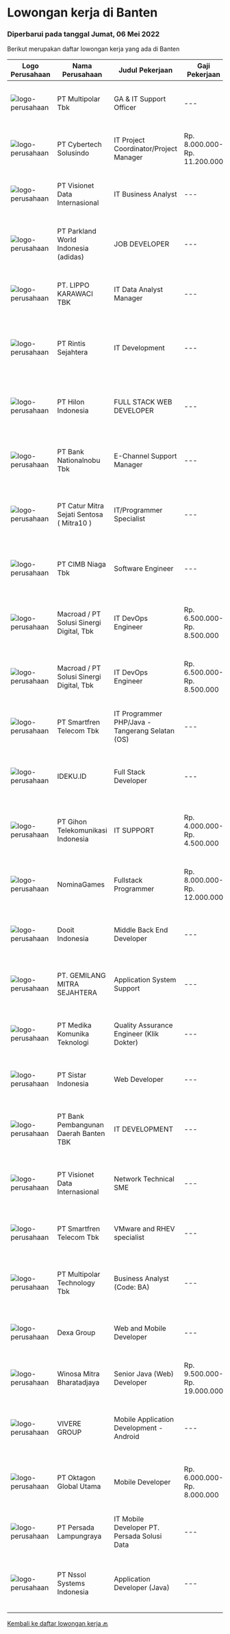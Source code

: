 
  # Lowongan kerja di Banten

  ### Diperbarui pada tanggal Jumat, 06 Mei 2022

  Berikut merupakan daftar lowongan kerja yang ada di Banten

  |Logo Perusahaan | Nama Perusahaan | Judul Pekerjaan | Gaji Pekerjaan | Lokasi | Deskripsi | Tanggal diunggah | Pranala |
  | -------------- | --------------- | --------------- | --------- | --------- | -------------- | ------- | ----------- |
  |![logo-perusahaan](https://image-service-cdn.seek.com.au/61e17a67a7ec6d3936430ef5eef22631bdbf24f6/ee4dce1061f3f616224767ad58cb2fc751b8d2dc)|PT Multipolar Tbk|GA & IT Support Officer|---|Tangerang|Main Responsibilities:  Perform vendor selection and negotiation to ensure the bidding process is in accordance with applicable policies and...|Rabu, 04 Mei 2022|https://www.jobstreet.co.id/id/job/ga-it-support-officer-3871518?token=0~1f359116-10da-405e-809b-1cb369856a41&sectionRank=1&jobId=jobstreet-id-job-3871518|
|![logo-perusahaan](https://image-service-cdn.seek.com.au/a31ff6a0a7f98cc9e6fec3c9ee03018db343280c/ee4dce1061f3f616224767ad58cb2fc751b8d2dc)|PT Cybertech Solusindo|IT Project Coordinator/Project Manager|Rp. 8.000.000-Rp. 11.200.000|Tangerang|Persyaratan : S1 Computer Science/Information Technology, IPK minimal 2,75 Maksimal usia 30 tahun Memiliki pengalaman di bidang yang sama sebagai...|Kamis, 05 Mei 2022|https://www.jobstreet.co.id/id/job/it-project-coordinator-project-manager-3861087?token=0~1f359116-10da-405e-809b-1cb369856a41&sectionRank=2&jobId=jobstreet-id-job-3861087|
|![logo-perusahaan](https://image-service-cdn.seek.com.au/84d23b3586ee4efd70ea62878095fcc6b1639e33/ee4dce1061f3f616224767ad58cb2fc751b8d2dc)|PT Visionet Data Internasional|IT Business Analyst|---|Tangerang|Job Descriptions: Gather insight from corporate executive about business needs and future growth Ensure applications are compatible with the user...|Kamis, 05 Mei 2022|https://www.jobstreet.co.id/id/job/it-business-analyst-3867529?token=0~1f359116-10da-405e-809b-1cb369856a41&sectionRank=3&jobId=jobstreet-id-job-3867529|
|![logo-perusahaan](https://image-service-cdn.seek.com.au/06b30422ba5852747937dd57537bcefaa83bf0da/ee4dce1061f3f616224767ad58cb2fc751b8d2dc)|PT Parkland World Indonesia (adidas)|JOB DEVELOPER|---|Serang|PT. PARKLAND WORLD INDONEISA is looking for JOB DEVELOPER with the qualification below.Qualifications :1. More than 3 years of experience in WEB...|Kamis, 05 Mei 2022|https://www.jobstreet.co.id/id/job/job-developer-3860799?token=0~1f359116-10da-405e-809b-1cb369856a41&sectionRank=4&jobId=jobstreet-id-job-3860799|
|![logo-perusahaan](https://image-service-cdn.seek.com.au/36d1f72dfe2eaecadca52d4fcd4d598e74393d61/ee4dce1061f3f616224767ad58cb2fc751b8d2dc)|PT. LIPPO KARAWACI TBK|IT Data Analyst Manager|---|Tangerang|JOB ROLES:Work with Head of Technology to strategize digital transformation roadmap for the organization. focus on digitization opportunities that...|Rabu, 04 Mei 2022|https://www.jobstreet.co.id/id/job/it-data-analyst-manager-3859939?token=0~1f359116-10da-405e-809b-1cb369856a41&sectionRank=5&jobId=jobstreet-id-job-3859939|
|![logo-perusahaan](https://image-service-cdn.seek.com.au/4a69f7ffcb108464982bc6bd10fff8077a1e6436/ee4dce1061f3f616224767ad58cb2fc751b8d2dc)|PT Rintis Sejahtera|IT Development|---|Tangerang|Pendidikan Minimal S1, Teknik Informatika/Sistem Informasi/Teknik Komputer, IPK Minimal 3.00 Memiliki pengalaman sebagai Developer/Programmer minimal...|Selasa, 03 Mei 2022|https://www.jobstreet.co.id/id/job/it-development-3858270?token=0~1f359116-10da-405e-809b-1cb369856a41&sectionRank=6&jobId=jobstreet-id-job-3858270|
|![logo-perusahaan](https://image-service-cdn.seek.com.au/813fa2b9cf38db779b353c0732a4ade5d2f25403/ee4dce1061f3f616224767ad58cb2fc751b8d2dc)|PT Hilon Indonesia|FULL STACK WEB DEVELOPER|---|Tangerang|Max 35 years old Must possess at least Bachelor’s/Diploma Degree in IT/Information System At least 2 Years working experiences as a Full stack Website...|Kamis, 05 Mei 2022|https://www.jobstreet.co.id/id/job/full-stack-web-developer-3867674?token=0~1f359116-10da-405e-809b-1cb369856a41&sectionRank=7&jobId=jobstreet-id-job-3867674|
|![logo-perusahaan](https://image-service-cdn.seek.com.au/7453c4f3fe286b2eff6797ab5c9ab19753f8d4a5/ee4dce1061f3f616224767ad58cb2fc751b8d2dc)|PT Bank Nationalnobu Tbk|E-Channel Support Manager|---|Jakarta Selatan|Responsibilities : Manage and deliver components of business engagements that identify, design, and implement technology and creative RPA solutions...|Kamis, 05 Mei 2022|https://www.jobstreet.co.id/id/job/e-channel-support-manager-3867675?token=0~1f359116-10da-405e-809b-1cb369856a41&sectionRank=8&jobId=jobstreet-id-job-3867675|
|![logo-perusahaan](https://image-service-cdn.seek.com.au/6366aa4884e50883c884ecae63ddfaea2b439d7e/ee4dce1061f3f616224767ad58cb2fc751b8d2dc)|PT Catur Mitra Sejati Sentosa ( Mitra10 )|IT/Programmer Specialist|---|Tangerang|Candidate must possess at least Bachelor's Degree/Post Graduate Degree in Computer Science/Information Technology or equivalent. At least 1-2 Year(s)...|Selasa, 03 Mei 2022|https://www.jobstreet.co.id/id/job/it-programmer-specialist-3858599?token=0~1f359116-10da-405e-809b-1cb369856a41&sectionRank=9&jobId=jobstreet-id-job-3858599|
|![logo-perusahaan](https://image-service-cdn.seek.com.au/2c6f6f12cb15b08239744ca7630b97fee07e84ce/ee4dce1061f3f616224767ad58cb2fc751b8d2dc)|PT CIMB Niaga Tbk|Software Engineer|---|Tangerang|Work on and maintain complex application development processes, develop applications/coding, and perform application testing to ensure applications...|Kamis, 05 Mei 2022|https://www.jobstreet.co.id/id/job/software-engineer-3861669?token=0~1f359116-10da-405e-809b-1cb369856a41&sectionRank=10&jobId=jobstreet-id-job-3861669|
|![logo-perusahaan](https://image-service-cdn.seek.com.au/f4a6917e46365c893d3811400ed8dc358eb1ef4d/ee4dce1061f3f616224767ad58cb2fc751b8d2dc)|Macroad / PT Solusi Sinergi Digital, Tbk|IT DevOps Engineer|Rp. 6.500.000-Rp. 8.500.000|Tangerang|Qualifications : In-depth knowledge and experience in IP network and IP infrastructure In-depth knowledge and experience in Mikrotik and RouterOS Have...|Selasa, 03 Mei 2022|https://www.jobstreet.co.id/id/job/it-devops-engineer-3857685?token=0~1f359116-10da-405e-809b-1cb369856a41&sectionRank=11&jobId=jobstreet-id-job-3857685|
|![logo-perusahaan](https://image-service-cdn.seek.com.au/f4a6917e46365c893d3811400ed8dc358eb1ef4d/ee4dce1061f3f616224767ad58cb2fc751b8d2dc)|Macroad / PT Solusi Sinergi Digital, Tbk|IT DevOps Engineer|Rp. 6.500.000-Rp. 8.500.000|Tangerang|Qualifications : In-depth knowledge and experience in IP network and IP infrastructure In-depth knowledge and experience in Mikrotik and RouterOS Have...|Selasa, 03 Mei 2022|https://www.jobstreet.co.id/id/job/it-devops-engineer-3857688?token=0~1f359116-10da-405e-809b-1cb369856a41&sectionRank=12&jobId=jobstreet-id-job-3857688|
|![logo-perusahaan](https://image-service-cdn.seek.com.au/e33a62a047a936b13377186fb2f8be447b852b49/ee4dce1061f3f616224767ad58cb2fc751b8d2dc)|PT Smartfren Telecom Tbk|IT Programmer PHP/Java - Tangerang Selatan (OS)|---|Jakarta Raya|Candidate must possess at least Bachelor's Degree in Computer/Telecommunication or equivalent. Fresh graduates are welcome to apply. Required...|Rabu, 04 Mei 2022|https://www.jobstreet.co.id/id/job/it-programmer-php-java-tangerang-selatan-os-3865421?token=0~1f359116-10da-405e-809b-1cb369856a41&sectionRank=13&jobId=jobstreet-id-job-3865421|
|![logo-perusahaan](https://image-service-cdn.seek.com.au/420d469ead3b380e218ee963a83fc9670e44c71e/ee4dce1061f3f616224767ad58cb2fc751b8d2dc)|IDEKU.ID|Full Stack Developer|---|Tangerang|Requirements: Strong organizational and project management skills. At least 1 year of working experience in the related field is required for this...|Jumat, 06 Mei 2022|https://www.jobstreet.co.id/id/job/full-stack-developer-3872373?token=0~1f359116-10da-405e-809b-1cb369856a41&sectionRank=14&jobId=jobstreet-id-job-3872373|
|![logo-perusahaan](https://image-service-cdn.seek.com.au/16e1ee67c5d9fbe9ee96d906ae9cb195a1a52b2f/ee4dce1061f3f616224767ad58cb2fc751b8d2dc)|PT Gihon Telekomunikasi Indonesia|IT SUPPORT|Rp. 4.000.000-Rp. 4.500.000|Tangerang|Tanggung jawab : Instalasi dan konfigurasi hardware dan software komputer, sistem jaringan, printer dan scanner Monitor dan pemeliharaan sistem...|Minggu, 01 Mei 2022|https://www.jobstreet.co.id/id/job/it-support-3871188?token=0~1f359116-10da-405e-809b-1cb369856a41&sectionRank=15&jobId=jobstreet-id-job-3871188|
|![logo-perusahaan](https://image-service-cdn.seek.com.au/d02ef06d3391faec2755b0ad74a8eb3590e88e8a/ee4dce1061f3f616224767ad58cb2fc751b8d2dc)|NominaGames|Fullstack Programmer|Rp. 8.000.000-Rp. 12.000.000|Tangerang|Requirements:* Candidate must possess at least Bachelor's Degree in Engineering (Computer/Telecommunication) or equivalent.* 2-5 years of full stack...|Kamis, 05 Mei 2022|https://www.jobstreet.co.id/id/job/fullstack-programmer-3866908?token=0~1f359116-10da-405e-809b-1cb369856a41&sectionRank=16&jobId=jobstreet-id-job-3866908|
|![logo-perusahaan](https://image-service-cdn.seek.com.au/ccbb4273251b29d6e874effb154c2f99de29bfa0/ee4dce1061f3f616224767ad58cb2fc751b8d2dc)|Dooit Indonesia|Middle Back End Developer|---|Tangerang|Job Description :We are looking for an analytical, results-driven Back-end Developer who will work with team members to troubleshoot and improve...|Jumat, 06 Mei 2022|https://www.jobstreet.co.id/id/job/middle-back-end-developer-3872364?token=0~1f359116-10da-405e-809b-1cb369856a41&sectionRank=17&jobId=jobstreet-id-job-3872364|
|![logo-perusahaan](https://image-service-cdn.seek.com.au/80e14c34905f54c866f0bbac68232532cb994a4e/ee4dce1061f3f616224767ad58cb2fc751b8d2dc)|PT. GEMILANG MITRA SEJAHTERA|Application System Support|---|Banten|Membuat analisa dan laporan HRD dari sistem Andal Paymaster Mendukung penyelesaian masalah dan pengembangan sistem aplikasi berbasis SQL, .Net, dan...|Senin, 02 Mei 2022|https://www.jobstreet.co.id/id/job/application-system-support-3864574?token=0~1f359116-10da-405e-809b-1cb369856a41&sectionRank=18&jobId=jobstreet-id-job-3864574|
|![logo-perusahaan](https://image-service-cdn.seek.com.au/a9748e250ac5206ba8ba619a297bd6e5a0c121b6/ee4dce1061f3f616224767ad58cb2fc751b8d2dc)|PT Medika Komunika Teknologi|Quality Assurance Engineer (Klik Dokter)|---|Jakarta Raya|Roles &amp; Responsibilities Participate in the requirements review, use case writing, test planning, test documents writing, project scheduling...|Rabu, 04 Mei 2022|https://www.jobstreet.co.id/id/job/quality-assurance-engineer-klik-dokter-3860296?token=0~1f359116-10da-405e-809b-1cb369856a41&sectionRank=19&jobId=jobstreet-id-job-3860296|
|![logo-perusahaan](https://image-service-cdn.seek.com.au/49501a53823c8af0b69f61b405e2bcabcb92cea1/ee4dce1061f3f616224767ad58cb2fc751b8d2dc)|PT Sistar Indonesia|Web Developer|---|Tangerang|Job Descriptions: Building and maintaining web applications using NodeJS. Building and maintaining database. Create unit testing. Provides solution...|Rabu, 04 Mei 2022|https://www.jobstreet.co.id/id/job/web-developer-3865601?token=0~1f359116-10da-405e-809b-1cb369856a41&sectionRank=20&jobId=jobstreet-id-job-3865601|
|![logo-perusahaan](https://i.ibb.co/sqvTCh9/112815900-stock-vector-no-image-available-icon-flat-vector.webp)|PT Bank Pembangunan Daerah Banten TBK|IT DEVELOPMENT|---|Banten|Kualifikasi :  Mengerti dokumen ISO Message Mampu mengelola database DB2 Mampu membuat aplikasi berbasis node S Menguasai aplikasi flluter Pendidikan...|Minggu, 01 Mei 2022|https://www.jobstreet.co.id/id/job/it-development-3863446?token=0~1f359116-10da-405e-809b-1cb369856a41&sectionRank=21&jobId=jobstreet-id-job-3863446|
|![logo-perusahaan](https://image-service-cdn.seek.com.au/84d23b3586ee4efd70ea62878095fcc6b1639e33/ee4dce1061f3f616224767ad58cb2fc751b8d2dc)|PT Visionet Data Internasional|Network Technical SME|---|Tangerang|Deskripsi Pekerjaan:1.      Mengembangkan teknologi yang digunakan terkait dengan sistem yang digunakan untuk mendapatkan reliability sistem yang...|Selasa, 03 Mei 2022|https://www.jobstreet.co.id/id/job/network-technical-sme-3858360?token=0~1f359116-10da-405e-809b-1cb369856a41&sectionRank=22&jobId=jobstreet-id-job-3858360|
|![logo-perusahaan](https://image-service-cdn.seek.com.au/e33a62a047a936b13377186fb2f8be447b852b49/ee4dce1061f3f616224767ad58cb2fc751b8d2dc)|PT Smartfren Telecom Tbk|VMware and RHEV specialist|---|Tangerang|Extensive technical experience with virtualization technologies – Red Hat Virtualization VMware In-depth technical knowledge of VMware vSphere Design,...|Rabu, 04 Mei 2022|https://www.jobstreet.co.id/id/job/vmware-and-rhev-specialist-3866181?token=0~1f359116-10da-405e-809b-1cb369856a41&sectionRank=23&jobId=jobstreet-id-job-3866181|
|![logo-perusahaan](https://image-service-cdn.seek.com.au/e28e96652e371aa00abaf8485cfc006bd1760c3a/ee4dce1061f3f616224767ad58cb2fc751b8d2dc)|PT Multipolar Technology Tbk|Business Analyst (Code: BA)|---|Banten|Develop data collection checklist including business process, existing software and application, and other requirements as well as ensure that all...|Rabu, 04 Mei 2022|https://www.jobstreet.co.id/id/job/business-analyst-code%3A-ba-3866055?token=0~1f359116-10da-405e-809b-1cb369856a41&sectionRank=24&jobId=jobstreet-id-job-3866055|
|![logo-perusahaan](https://image-service-cdn.seek.com.au/20eb5457edc7fd869c083282c179a130802d98a0/ee4dce1061f3f616224767ad58cb2fc751b8d2dc)|Dexa Group|Web and Mobile Developer|---|Tangerang|Analyze, design, and develop new feature Provide internal test before release to QA Provide ongoing maintenance, support, and enhancement in existing...|Rabu, 04 Mei 2022|https://www.jobstreet.co.id/id/job/web-and-mobile-developer-3860175?token=0~1f359116-10da-405e-809b-1cb369856a41&sectionRank=25&jobId=jobstreet-id-job-3860175|
|![logo-perusahaan](https://image-service-cdn.seek.com.au/cd823704551af28e73a2059691a6e200c86b8a5f/ee4dce1061f3f616224767ad58cb2fc751b8d2dc)|Winosa Mitra Bharatadjaya|Senior Java (Web) Developer|Rp. 9.500.000-Rp. 19.000.000|Banten|Winosa Mitra is a young and fast growing Business consultancy and software development company. We are expanding and are looking for an ambitious...|Kamis, 05 Mei 2022|https://www.jobstreet.co.id/id/job/senior-java-web-developer-3861702?token=0~1f359116-10da-405e-809b-1cb369856a41&sectionRank=26&jobId=jobstreet-id-job-3861702|
|![logo-perusahaan](https://image-service-cdn.seek.com.au/4516df472223fe91ad241b20c023762f74562555/ee4dce1061f3f616224767ad58cb2fc751b8d2dc)|VIVERE GROUP|Mobile Application Development - Android|---|Tangerang|Job Description: Create and maintenance the application program Create and manage all documentation of application program Manage data and request of...|Kamis, 05 Mei 2022|https://www.jobstreet.co.id/id/job/mobile-application-development-android-3861714?token=0~1f359116-10da-405e-809b-1cb369856a41&sectionRank=27&jobId=jobstreet-id-job-3861714|
|![logo-perusahaan](https://image-service-cdn.seek.com.au/462ddede2766e590d2e59fd8d4061712b1358edb/ee4dce1061f3f616224767ad58cb2fc751b8d2dc)|PT Oktagon Global Utama|Mobile Developer|Rp. 6.000.000-Rp. 8.000.000|Tangerang|Why Explore a Career at PT Oktagon Global UtamaWe are committed to helping users achieve their goals by paying close attention to every detail while...|Kamis, 05 Mei 2022|https://www.jobstreet.co.id/id/job/mobile-developer-3860618?token=0~1f359116-10da-405e-809b-1cb369856a41&sectionRank=28&jobId=jobstreet-id-job-3860618|
|![logo-perusahaan](https://image-service-cdn.seek.com.au/a97c3e7068061bd5beea061e290d4cb999c97085/ee4dce1061f3f616224767ad58cb2fc751b8d2dc)|PT Persada Lampungraya|IT Mobile Developer PT. Persada Solusi Data|---|Tangerang|Requirements : A college degree preferably in Computer Science (GPA minimum 2.75) with at least 1 year experience in related fields.  Must have strong...|Rabu, 04 Mei 2022|https://www.jobstreet.co.id/id/job/it-mobile-developer-pt.-persada-solusi-data-3859829?token=0~1f359116-10da-405e-809b-1cb369856a41&sectionRank=29&jobId=jobstreet-id-job-3859829|
|![logo-perusahaan](https://image-service-cdn.seek.com.au/79505d4fb40d00b83f6fa36deeb6390095b4b0ea/ee4dce1061f3f616224767ad58cb2fc751b8d2dc)|PT Nssol Systems Indonesia|Application Developer (Java)|---|Jakarta Pusat|Purpose of the position:・Developing production control systems of steel making factory. Responsibilities:・Design software program specification (&amp;...|Kamis, 05 Mei 2022|https://www.jobstreet.co.id/id/job/application-developer-java-3866562?token=0~1f359116-10da-405e-809b-1cb369856a41&sectionRank=30&jobId=jobstreet-id-job-3866562|


  [Kembali ke daftar lowongan kerja 🔙](../README.md#daftar-lowongan-kerja)
  